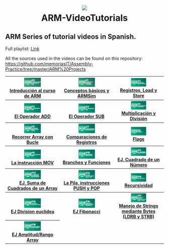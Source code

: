 
<h1 align="center">
  <img src="https://cdn.sparkfun.com/assets/home_page_posts/2/3/2/6/arm_logo.png" width="250">
  <br>
  ARM-VideoTutorials
</h1>

<h2>ARM Series of tutorial videos in Spanish.</h2>

Full playlist: <a href="https://www.youtube.com/playlist?list=PLqsewl9xsOjZoZ_0HeQxJ3w0vvTuQaa72">Link</a>

All the sources used in the videos can be found on this repository: 
https://github.com/memoriasIT/Assembly-Practice/tree/master/ARM%20Projects

<table>
  <tr>
    <th><a href="https://youtu.be/ZfWXKLYiDc4"><img width="33%" src="https://github.com/memoriasIT/ARM-VideoTutorials/blob/master/src/0.png"><br>Introducción al curso de ARM
</a></th>
    <th><a href="https://youtu.be/n25dof0zuvk"><img width="33%" src="https://github.com/memoriasIT/ARM-VideoTutorials/blob/master/src/1.png"><br> Conceptos básicos y ARMSim</a></th>
    <th><a href="https://youtu.be/l48wuEd1Y88"><img width="33%" src="https://github.com/memoriasIT/ARM-VideoTutorials/blob/master/src/2.png"><br> Registros, Load y Store</a></th>
  </tr>
  <tr>
    <th><a href="https://youtu.be/q0d38eUImo0"><img width="33%" src="https://github.com/memoriasIT/ARM-VideoTutorials/blob/master/src/3.png"><br>  El Operador ADD</a></th>
    <th><a href="https://youtu.be/ncGFJH9FWKA"><img width="33%" src="https://github.com/memoriasIT/ARM-VideoTutorials/blob/master/src/4.png"><br> El Operador SUB</a></th>
    <th><a href="https://youtu.be/pL-ANd8cAxI"><img width="33%" src="https://github.com/memoriasIT/ARM-VideoTutorials/blob/master/src/5.png"><br> Multiplicación y División</a></th>
  </tr>
    <tr>
    <th><a href="https://youtu.be/6hneFmW5tPI"><img width="33%" src="https://github.com/memoriasIT/ARM-VideoTutorials/blob/master/src/6.png"><br>  Recorrer Array con Bucle</a></th>
    <th><a href="https://youtu.be/IA3uGPFRobM"><img width="33%" src="https://github.com/memoriasIT/ARM-VideoTutorials/blob/master/src/7.png"><br> Comparaciones de Registros</a></th>
    <th><a href="https://youtu.be/IA3uGPFRobM"><img width="33%" src="https://github.com/memoriasIT/ARM-VideoTutorials/blob/master/src/8.png"><br> Flags</a></th>
  </tr>
      <tr>
    <th><a href="https://youtu.be/c3aNK4F3jB8"><img width="33%" src="https://github.com/memoriasIT/ARM-VideoTutorials/blob/master/src/9.png"><br>  La instrucción MOV</a></th>
    <th><a href="https://youtu.be/4GguPsrLppQ"><img width="33%" src="https://github.com/memoriasIT/ARM-VideoTutorials/blob/master/src/10.png"><br>  Branches y Funciones</a></th>
    <th><a href="https://youtu.be/WeB448GZ-EU"><img width="33%" src="https://github.com/memoriasIT/ARM-VideoTutorials/blob/master/src/11.png"><br>  EJ. Cuadrado de un Número</a></th>
  </tr>
      <tr>
    <th><a href="https://youtu.be/oxTcGqMkQVA"><img width="33%" src="https://github.com/memoriasIT/ARM-VideoTutorials/blob/master/src/12.png"><br>  EJ. Suma de Cuadrados de un Array</a></th>
    <th><a href="https://youtu.be/lEZ4ER2Q1mg"><img width="33%" src="https://github.com/memoriasIT/ARM-VideoTutorials/blob/master/src/13.png"><br> La Pila, instrucciones PUSH y POP</a></th>
    <th><a href="https://youtu.be/OCbYkDqNzWI"><img width="33%" src="https://github.com/memoriasIT/ARM-VideoTutorials/blob/master/src/14.png"><br> Recursividad</a></th>
  </tr>
      <tr>
    <th><a href="https://youtu.be/TocQc-P2OLs"><img width="33%" src="https://github.com/memoriasIT/ARM-VideoTutorials/blob/master/src/15.png"><br>   EJ Division euclídea</a></th>
    <th><a href="https://youtu.be/cKcHV7eZayc"><img width="33%" src="https://github.com/memoriasIT/ARM-VideoTutorials/blob/master/src/16.png"><br> EJ Fibonacci</a></th>
    <th><a href="https://youtu.be/gInOKcg8LPU"><img width="33%" src="https://github.com/memoriasIT/ARM-VideoTutorials/blob/master/src/17.png"><br>  Manejo de Strings mediante Bytes (LDRB y STRB)</a></th>
  </tr>
      <tr>
    <th><a href="https://youtu.be/GqvUbTPMyaw"><img width="33%" src="https://github.com/memoriasIT/ARM-VideoTutorials/blob/master/src/18.png"><br>  EJ Amplitud/Rango Array</a></th>
  </tr>
</table>
